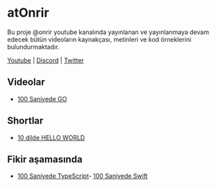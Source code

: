 # atOnrir

Bu proje @onrir youtube kanalında yayınlanan ve yayınlanmaya devam edecek bütün videoların kaynakçası, metinleri ve kod örneklerini bulundurmaktadır.

[Youtube](https://www.youtube.com/@onrir?sub_confirmation=1) | [Discord](https://discord.gg/qwNrTQKtFM) | [Twitter](https://twitter.com/onrirr)

## Videolar
- [100 Saniyede GO](https://github.com/onrirr/atOnrir/tree/main/100%20saniyede%20GO)

## Shortlar
- [10 dilde HELLO WORLD](https://github.com/onrirr/atOnrir/tree/main/10%20dilde%20HELLO%20WORLD)

## Fikir aşamasında
- [100 Saniyede TypeScript](https://github.com/onrirr/atOnrir/tree/main/100%20saniyede%20TYPESCRIPT)- [100 Saniyede Swift](https://github.com/onrirr/atOnrir/tree/main/100%20saniyede%SWIFT)